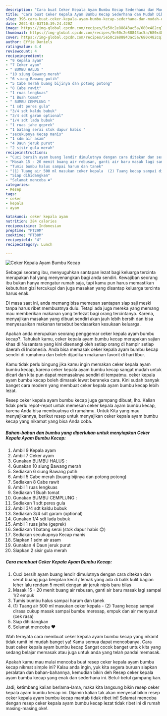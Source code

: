 ```yaml
---
description: "Cara buat Ceker Kepala Ayam Bumbu Kecap Sederhana dan Mudah Dibuat"
title: "Cara buat Ceker Kepala Ayam Bumbu Kecap Sederhana dan Mudah Dibuat"
slug: 396-cara-buat-ceker-kepala-ayam-bumbu-kecap-sederhana-dan-mudah-dibuat
date: 2021-03-03T10:39:24.420Z
image: https://img-global.cpcdn.com/recipes/5e50c2e88843ac5a/680x482cq70/ceker-kepala-ayam-bumbu-kecap-foto-resep-utama.jpg
thumbnail: https://img-global.cpcdn.com/recipes/5e50c2e88843ac5a/680x482cq70/ceker-kepala-ayam-bumbu-kecap-foto-resep-utama.jpg
cover: https://img-global.cpcdn.com/recipes/5e50c2e88843ac5a/680x482cq70/ceker-kepala-ayam-bumbu-kecap-foto-resep-utama.jpg
author: Effie Daniels
ratingvalue: 4.4
reviewcount: 4
recipeingredient:
- "9 Kepala ayam"
- "7 Ceker ayam"
- " BUMBU HALUS "
- "10 siung Bawang merah"
- "6 siung Bawang putih"
- "5 Cabe merah buang bijinya dan potong potong"
- "8 Cabe rawit"
- "1 ruas lengkuas"
- "1 Buah tomat"
- " BUMBU CEMPLUNG "
- "1 sdt peres gula"
- "3/4 sdt kaldu bubuk"
- "3/4 sdt garam optional"
- "1/4 sdt lada bubuk"
- "1 ruas jahe geprek"
- "1 batang serai stok dapur habis "
- "secukupnya Kecap manis"
- "1 sdm air asam"
- "4 Daun jeruk purut"
- "2 sisir gula merah"
recipeinstructions:
- "Cuci bersih ayam buang lendir dimulutnya dengan cara ditekan dan serut buang juga benjolan kecil / lemak yang ada di balik kulit bagian leher lalu rendam 5 menit dengan air jeruk nipis baru bilas"
- "Masak 15 - 20 menit buang air rebusan, ganti air baru masak lagi sampai 1/2 empuk"
- "Tumis bumbu halus sampai harum dan tanek"
- "(1) Tuang air 500 ml masukan ceker kepala  (2) Tuang kecap sampai dirasa cukup masak sampai bumbu meresap, empuk dan air menyusut (cek rasa)"
- "Siap dihidangkan"
- "Selamat mencoba ❤"
categories:
- Resep
tags:
- ceker
- kepala
- ayam

katakunci: ceker kepala ayam 
nutrition: 284 calories
recipecuisine: Indonesian
preptime: "PT29M"
cooktime: "PT30M"
recipeyield: "4"
recipecategory: Lunch

---
```



![Ceker Kepala Ayam Bumbu Kecap](https://img-global.cpcdn.com/recipes/5e50c2e88843ac5a/680x482cq70/ceker-kepala-ayam-bumbu-kecap-foto-resep-utama.jpg)

Sebagai seorang ibu, menyuguhkan santapan lezat bagi keluarga tercinta merupakan hal yang menyenangkan bagi anda sendiri. Kewajiban seorang ibu bukan hanya mengatur rumah saja, tapi kamu pun harus memastikan kebutuhan gizi tercukupi dan juga masakan yang disantap keluarga tercinta harus enak.

Di masa  saat ini, anda memang bisa memesan santapan siap saji meski tanpa harus ribet membuatnya dulu. Tetapi ada juga mereka yang memang mau memberikan makanan yang terlezat bagi orang tercintanya. Karena, menyajikan masakan yang dibuat sendiri akan jauh lebih bersih dan bisa menyesuaikan makanan tersebut berdasarkan kesukaan keluarga. 



Apakah anda merupakan seorang penggemar ceker kepala ayam bumbu kecap?. Tahukah kamu, ceker kepala ayam bumbu kecap merupakan sajian khas di Nusantara yang kini disenangi oleh setiap orang di hampir setiap daerah di Indonesia. Anda bisa memasak ceker kepala ayam bumbu kecap sendiri di rumahmu dan boleh dijadikan makanan favorit di hari libur.

Kamu tidak perlu bingung jika kamu ingin memakan ceker kepala ayam bumbu kecap, karena ceker kepala ayam bumbu kecap sangat mudah untuk dicari dan kita pun dapat memasaknya sendiri di tempatmu. ceker kepala ayam bumbu kecap boleh dimasak lewat beraneka cara. Kini sudah banyak banget cara modern yang membuat ceker kepala ayam bumbu kecap lebih lezat.

Resep ceker kepala ayam bumbu kecap juga gampang dibuat, lho. Kalian tidak perlu repot-repot untuk memesan ceker kepala ayam bumbu kecap, karena Anda bisa membuatnya di rumahmu. Untuk Kita yang mau menyajikannya, berikut resep untuk menyajikan ceker kepala ayam bumbu kecap yang nikamat yang bisa Anda coba.

<!--inarticleads1-->

##### Bahan-bahan dan bumbu yang diperlukan untuk menyiapkan Ceker Kepala Ayam Bumbu Kecap:

1. Ambil 9 Kepala ayam
1. Ambil 7 Ceker ayam
1. Gunakan  BUMBU HALUS :
1. Gunakan 10 siung Bawang merah
1. Sediakan 6 siung Bawang putih
1. Ambil 5 Cabe merah (buang bijinya dan potong potong)
1. Sediakan 8 Cabe rawit
1. Ambil 1 ruas lengkuas
1. Sediakan 1 Buah tomat
1. Gunakan  BUMBU CEMPLUNG :
1. Sediakan 1 sdt peres gula
1. Ambil 3/4 sdt kaldu bubuk
1. Sediakan 3/4 sdt garam (optional)
1. Gunakan 1/4 sdt lada bubuk
1. Ambil 1 ruas jahe (geprek)
1. Sediakan 1 batang serai (stok dapur habis 😊)
1. Sediakan secukupnya Kecap manis
1. Siapkan 1 sdm air asam
1. Gunakan 4 Daun jeruk purut
1. Siapkan 2 sisir gula merah




<!--inarticleads2-->

##### Cara membuat Ceker Kepala Ayam Bumbu Kecap:

1. Cuci bersih ayam buang lendir dimulutnya dengan cara ditekan dan serut buang juga benjolan kecil / lemak yang ada di balik kulit bagian leher lalu rendam 5 menit dengan air jeruk nipis baru bilas
1. Masak 15 - 20 menit buang air rebusan, ganti air baru masak lagi sampai 1/2 empuk
1. Tumis bumbu halus sampai harum dan tanek
1. (1) Tuang air 500 ml masukan ceker kepala  - (2) Tuang kecap sampai dirasa cukup masak sampai bumbu meresap, empuk dan air menyusut (cek rasa)
1. Siap dihidangkan
1. Selamat mencoba ❤




Wah ternyata cara membuat ceker kepala ayam bumbu kecap yang nikamt tidak rumit ini mudah banget ya! Kamu semua dapat mencobanya. Cara buat ceker kepala ayam bumbu kecap Sangat cocok banget untuk kita yang sedang belajar memasak atau juga untuk anda yang telah pandai memasak.

Apakah kamu mau mulai mencoba buat resep ceker kepala ayam bumbu kecap nikmat simple ini? Kalau anda ingin, yuk kita segera buruan siapkan peralatan dan bahan-bahannya, kemudian bikin deh Resep ceker kepala ayam bumbu kecap yang enak dan sederhana ini. Betul-betul gampang kan. 

Jadi, ketimbang kalian berlama-lama, maka kita langsung bikin resep ceker kepala ayam bumbu kecap ini. Dijamin kalian tak akan menyesal bikin resep ceker kepala ayam bumbu kecap mantab tidak ribet ini! Selamat mencoba dengan resep ceker kepala ayam bumbu kecap lezat tidak ribet ini di rumah masing-masing,oke!.

